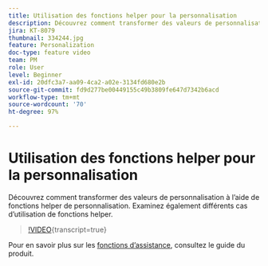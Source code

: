 ```yaml
---
title: Utilisation des fonctions helper pour la personnalisation
description: Découvrez comment transformer des valeurs de personnalisation à l’aide de fonctions helper de personnalisation. Examinez également différents cas d’utilisation de fonctions helper.
jira: KT-8079
thumbnail: 334244.jpg
feature: Personalization
doc-type: feature video
team: PM
role: User
level: Beginner
exl-id: 20dfc3a7-aa09-4ca2-a02e-3134fd680e2b
source-git-commit: fd9d277be00449155c49b3809fe647d7342b6acd
workflow-type: tm+mt
source-wordcount: '70'
ht-degree: 97%

---
```


# Utilisation des fonctions helper pour la personnalisation

Découvrez comment transformer des valeurs de personnalisation à l’aide de fonctions helper de personnalisation. Examinez également différents cas d’utilisation de fonctions helper.

>[!VIDEO](https://video.tv.adobe.com/v/334244?quality=12&learn=on){transcript=true}

Pour en savoir plus sur les [fonctions d’assistance](https://experienceleague.adobe.com/docs/journey-optimizer/using/personalized-dynamic-content/personalization/build-expressions/functions/functions.html?lang=fr), consultez le guide du produit.
